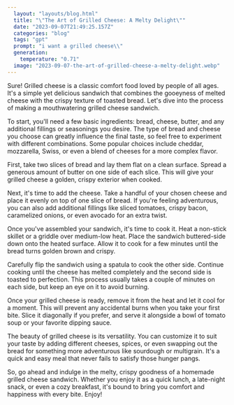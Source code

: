 ```yaml
---
  layout: "layouts/blog.html"
  title: "\"The Art of Grilled Cheese: A Melty Delight\""
  date: "2023-09-07T21:49:25.157Z"
  categories: "blog"
  tags: "gpt"
  prompt: "i want a grilled cheese\\"
  generation: 
    temperature: "0.71"
  image: "2023-09-07-the-art-of-grilled-cheese-a-melty-delight.webp"
---
```

Sure! Grilled cheese is a classic comfort food loved by people of all ages. It's a simple yet delicious sandwich that combines the gooeyness of melted cheese with the crispy texture of toasted bread. Let's dive into the process of making a mouthwatering grilled cheese sandwich.

To start, you'll need a few basic ingredients: bread, cheese, butter, and any additional fillings or seasonings you desire. The type of bread and cheese you choose can greatly influence the final taste, so feel free to experiment with different combinations. Some popular choices include cheddar, mozzarella, Swiss, or even a blend of cheeses for a more complex flavor.

First, take two slices of bread and lay them flat on a clean surface. Spread a generous amount of butter on one side of each slice. This will give your grilled cheese a golden, crispy exterior when cooked.

Next, it's time to add the cheese. Take a handful of your chosen cheese and place it evenly on top of one slice of bread. If you're feeling adventurous, you can also add additional fillings like sliced tomatoes, crispy bacon, caramelized onions, or even avocado for an extra twist.

Once you've assembled your sandwich, it's time to cook it. Heat a non-stick skillet or a griddle over medium-low heat. Place the sandwich buttered-side down onto the heated surface. Allow it to cook for a few minutes until the bread turns golden brown and crispy.

Carefully flip the sandwich using a spatula to cook the other side. Continue cooking until the cheese has melted completely and the second side is toasted to perfection. This process usually takes a couple of minutes on each side, but keep an eye on it to avoid burning.

Once your grilled cheese is ready, remove it from the heat and let it cool for a moment. This will prevent any accidental burns when you take your first bite. Slice it diagonally if you prefer, and serve it alongside a bowl of tomato soup or your favorite dipping sauce.

The beauty of grilled cheese is its versatility. You can customize it to suit your taste by adding different cheeses, spices, or even swapping out the bread for something more adventurous like sourdough or multigrain. It's a quick and easy meal that never fails to satisfy those hunger pangs.

So, go ahead and indulge in the melty, crispy goodness of a homemade grilled cheese sandwich. Whether you enjoy it as a quick lunch, a late-night snack, or even a cozy breakfast, it's bound to bring you comfort and happiness with every bite. Enjoy!
